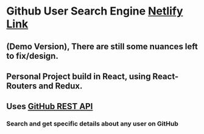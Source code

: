 # Github User Search Engine [Netlify Link](https://github-search-bynick.netlify.app/)

## (Demo Version), There are still some nuances left to fix/design.

## Personal Project build in React, using React-Routers and Redux.

## Uses [GitHub REST API](https://docs.github.com/en/rest)

### Search and get specific details about any user on GitHub
